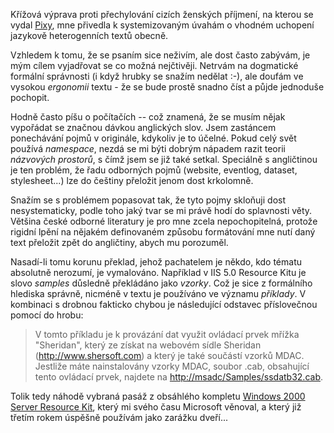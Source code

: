 <!-- dcterms:identifier = riderweblog#106 -->
<!-- dcterms:title = Jazykově heterogenní texty - jak na ně? -->
<!-- np9:categoryId = 2 -->
<!-- x4w:category = Lidé a jiná zvěř -->
<!-- np9:authorId = 1 -->
<!-- np9:authorEmail = michal.valasek@altairis.cz -->
<!-- dcterms:creator = Michal Altair Valášek -->
<!-- dcterms:created = 2003-11-26T19:46:41+01:00 -->
<!-- dcterms:date = 2003-11-26T19:46:41+01:00 -->

<p>Křížová výprava proti přechylování cizích ženských příjmení, na kterou se vydal <a href="http://www.pixy.cz/blog/2003_11_archiv.html#1069285170">Pixy</a>, mne přivedla k systemizovaným úvahám o vhodném uchopení jazykově heterogenních textů obecně.</p>
<p>Vzhledem k tomu, že se psaním sice neživím, ale dost často zabývám, je mým cílem vyjadřovat se co možná nejčtivěji. Netrvám na dogmatické formální správnosti (i když hrubky se snažím nedělat :-), ale doufám ve vysokou <em>ergonomii</em> textu - že se bude prostě snadno číst a půjde jednoduše pochopit.</p>
<p>Hodně často píšu o počítačích -- což znamená, že se musím nějak vypořádat se značnou dávkou anglických slov. Jsem zastáncem ponechávání pojmů v originále, kdykoliv je to účelné. Pokud celý svět používá <em>namespace</em>, nezdá se mi býti dobrým nápadem razit teorii <em>názvových prostorů</em>, s čímž jsem se již také setkal. Speciálně s angličtinou je ten problém, že řadu odborných pojmů (website, eventlog, dataset, stylesheet...) lze do češtiny přeložit jenom dost krkolomně.</p>
<p>Snažím se s problémem popasovat tak, že tyto pojmy skloňuji dost nesystematicky, podle toho jaký tvar&nbsp;se mi právě hodí do splavnosti věty. Většina české odborné literatury je pro mne zcela nepochopitelná, protože rigidní lpění na nějakém definovaném způsobu formátování mne nutí daný text přeložit zpět do angličtiny, abych mu porozuměl.</p>
<p>Nasadí-li tomu korunu překlad, jehož pachatelem je někdo, kdo tématu absolutně nerozumí, je vymalováno. Například v IIS 5.0 Resource Kitu&nbsp;je slovo <em>samples</em> důsledně překládáno jako <em>vzorky</em>. Což je sice z formálního hlediska správně, nicméně v textu je používáno ve významu <em>příklady</em>. V kombinaci s drobnou fakticko chybou je následující odstavec příslovečnou pomocí do hrobu:</p>
<blockquote>V tomto příkladu je k provázání dat využit ovládací prvek mřížka "Sheridan", který ze získat na webovém sídle Sheridan (<a href="http://www.shersoft.com/">http://www.shersoft.com</a>) a který je také součástí vzorků MDAC. Jestliže máte nainstalovány vzorky MDAC, soubor .cab, obsahující tento ovládací prvek, najdete na <a href="http://<název_vašeho_serveru>msadc/Samples/ssdatb32.cab">http://<název_vašeho_serveru>msadc/Samples/ssdatb32.cab</název_vašeho_serveru></a>.</blockquote>
<p>Tolik tedy náhodě vybraná pasáž z obsáhlého kompletu <a href="http://www.vltava.cz/Store/GoodsDetail.asp?c=MicrosoftCorporation&sCGoodsID=SE00034143">Windows 2000 Server Resource Kit</a>, který mi svého času Microsoft věnoval, a který již třetím rokem úspěšně používám jako zarážku dveří...</p>
